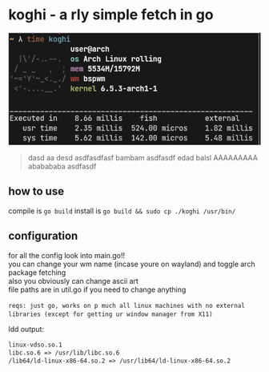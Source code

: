 # koghi - a rly simple fetch in go

![11ms execution time](preview.png)
> dasd aa desd
> asdfasdfasf
> bambam
> asdfasdf
> edad balsl
> AAAAAAAAA
> ababababa
> asdfasdf

## how to use
compile is ``go build``
install is ``go build && sudo cp ./koghi /usr/bin/``

## configuration
for all the config look into main.go!!  
you can change your wm name (incase youre on wayland) and toggle arch package fetching  
also you obviously can change ascii art  
file paths are in util.go if you need to change anything  

```reqs: just go, works on p much all linux machines with no external libraries (except for getting ur window manager from X11)```

ldd output: 
```
linux-vdso.so.1
libc.so.6 => /usr/lib/libc.so.6
/lib64/ld-linux-x86-64.so.2 => /usr/lib64/ld-linux-x86-64.so.2
```
